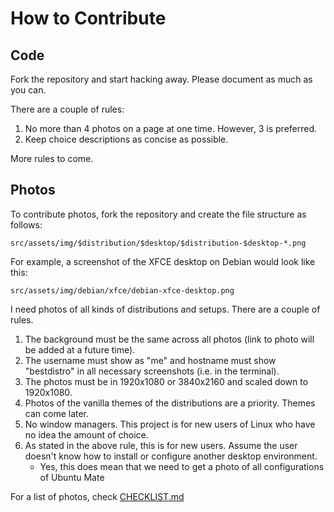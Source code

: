 # How to Contribute

## Code
Fork the repository and start hacking away. Please document as much as you can.

There are a couple of rules:
1. No more than 4 photos on a page at one time. However, 3 is preferred.
2. Keep choice descriptions as concise as possible.

More rules to come.

## Photos
To contribute photos, fork the repository and create the file structure as follows:

`src/assets/img/$distribution/$desktop/$distribution-$desktop-*.png`

For example, a screenshot of the XFCE desktop on Debian would look like this:

`src/assets/img/debian/xfce/debian-xfce-desktop.png`

I need photos of all kinds of distributions and setups. There are a couple of rules.
1. The background must be the same across all photos (link to photo will be added at a future time).
2. The username must show as "me" and hostname must show "bestdistro" in all necessary screenshots (i.e. in the terminal).
3. The photos must be in 1920x1080 or 3840x2160 and scaled down to 1920x1080.
4. Photos of the vanilla themes of the distributions are a priority. Themes can come later.
5. No window managers. This project is for new users of Linux who have no idea the amount of choice.
6. As stated in the above rule, this is for new users. Assume the user doesn't know how to install or configure another desktop environment.
	* Yes, this does mean that we need to get a photo of all configurations of Ubuntu Mate

For a list of photos, check [CHECKLIST.md](./CHECKLIST.md)
